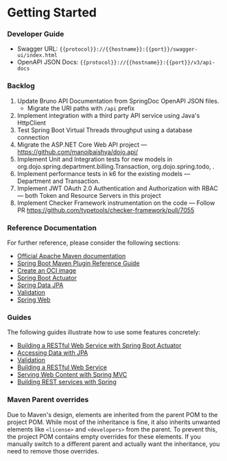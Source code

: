 # Getting Started

### Developer Guide

* Swagger URL: `{{protocol}}://{{hostname}}:{{port}}/swagger-ui/index.html`
* OpenAPI JSON Docs: `{{protocol}}://{{hostname}}:{{port}}/v3/api-docs`

### Backlog

1. Update Bruno API Documentation from SpringDoc OpenAPI JSON files.
   * Migrate the URI paths with `/api` prefix
2. Implement integration with a third party API service using Java's HttpClient
3. Test Spring Boot Virtual Threads throughput using a database connection
4. Migrate the ASP.NET Core Web API project — https://github.com/manojbaishya/dojo.api/
5. Implement Unit and Integration tests for new models in org.dojo.spring.department.billing.Transaction, org.dojo.spring.todo,  .
6. Implement performance tests in k6 for the existing models — Department and Transaction.
7. Implement JWT OAuth 2.0 Authentication and Authorization with RBAC — both Token and Resource Servers in this project
8. Implement Checker Framework instrumentation on the code — Follow PR https://github.com/typetools/checker-framework/pull/7055

### Reference Documentation

For further reference, please consider the following sections:

* [Official Apache Maven documentation](https://maven.apache.org/guides/index.html)
* [Spring Boot Maven Plugin Reference Guide](https://docs.spring.io/spring-boot/3.4.5/maven-plugin)
* [Create an OCI image](https://docs.spring.io/spring-boot/3.4.5/maven-plugin/build-image.html)
* [Spring Boot Actuator](https://docs.spring.io/spring-boot/3.4.5/reference/actuator/index.html)
* [Spring Data JPA](https://docs.spring.io/spring-boot/3.4.5/reference/data/sql.html#data.sql.jpa-and-spring-data)
* [Validation](https://docs.spring.io/spring-boot/3.4.5/reference/io/validation.html)
* [Spring Web](https://docs.spring.io/spring-boot/3.4.5/reference/web/servlet.html)

### Guides

The following guides illustrate how to use some features concretely:

* [Building a RESTful Web Service with Spring Boot Actuator](https://spring.io/guides/gs/actuator-service/)
* [Accessing Data with JPA](https://spring.io/guides/gs/accessing-data-jpa/)
* [Validation](https://spring.io/guides/gs/validating-form-input/)
* [Building a RESTful Web Service](https://spring.io/guides/gs/rest-service/)
* [Serving Web Content with Spring MVC](https://spring.io/guides/gs/serving-web-content/)
* [Building REST services with Spring](https://spring.io/guides/tutorials/rest/)

### Maven Parent overrides

Due to Maven's design, elements are inherited from the parent POM to the project POM.
While most of the inheritance is fine, it also inherits unwanted elements like `<license>` and `<developers>` from the
parent.
To prevent this, the project POM contains empty overrides for these elements.
If you manually switch to a different parent and actually want the inheritance, you need to remove those overrides.

